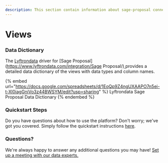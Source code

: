 ```yaml
---
description: This section contain information about sage-proposal connector views information
---
```


# Views

### Data Dictionary

The [Lyftrondata](https://www.lyftrondata.com/) driver for [Sage Proposal](https://www.lyftrondata.com/integration/Sage Proposal/)[ ](https://www.lyftrondata.com/integration/sage-proposal/)provides a detailed data dictionary of the views with data types and column names.

{% embed url="https://docs.google.com/spreadsheets/d/1EoQp9Z4ngUXAAPO7n5ei-t-Xl0iagGniVo3z44BWSYM/edit?usp=sharing" %}
Lyftrondata Sage Proposal Data Dictionary
{% endembed %}

### Quickstart Steps

Do you have questions about how to use the platform? Don't worry; we've got you covered. Simply follow the quickstart instructions [here](../../../../quickstart-steps.md).

### Questions? <a href="#questions" id="questions"></a>

We're always happy to answer any additional questions you may have! [Set up a meeting with our data experts.](https://www.lyftrondata.com/book-a-meeting/)


